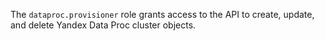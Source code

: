 The `dataproc.provisioner` role grants access to the API to create, update, and delete Yandex Data Proc cluster objects.